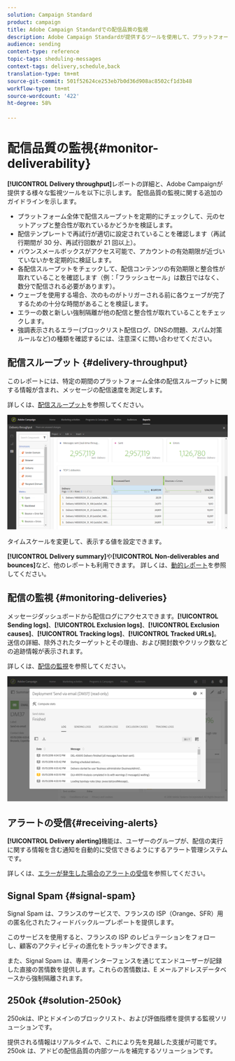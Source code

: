```yaml
---
solution: Campaign Standard
product: campaign
title: Adobe Campaign Standardでの配信品質の監視
description: Adobe Campaign Standardが提供するツールを使用して、プラットフォームの配信品質を監視します。
audience: sending
content-type: reference
topic-tags: sheduling-messages
context-tags: delivery,schedule,back
translation-type: tm+mt
source-git-commit: 501f52624ce253eb7b0d36d908ac8502cf1d3b48
workflow-type: tm+mt
source-wordcount: '422'
ht-degree: 58%

---
```



# 配信品質の監視{#monitor-deliverability}

**[!UICONTROL Delivery throughput]**&#x200B;レポートの詳細と、Adobe Campaignが提供する様々な監視ツールを以下に示します。 配信品質の監視に関する追加のガイドラインを示します。
* プラットフォーム全体で配信スループットを定期的にチェックして、元のセットアップと整合性が取れているかどうかを検証します。
* 配信テンプレートで再試行が適切に設定されていることを確認します（再試行期間が 30 分、再試行回数が 21 回以上）。
* バウンスメールボックスがアクセス可能で、アカウントの有効期限が近づいていないかを定期的に検証します。
* 各配信スループットをチェックして、配信コンテンツの有効期限と整合性が取れていることを確認します（例：「フラッシュセール」は数日ではなく、数分で配信される必要があります）。
* ウェーブを使用する場合、次のものがトリガーされる前に各ウェーブが完了するための十分な時間があることを検証します。
* エラーの数と新しい強制隔離が他の配信と整合性が取れていることをチェックします。
* 強調表示されるエラー(ブロックリスト配信ログ、DNSの問題、スパム対策ルールなど)の種類を確認するには、注意深くに問い合わせてください。

## 配信スループット {#delivery-throughput}

このレポートには、特定の期間のプラットフォーム全体の配信スループットに関する情報が含まれ、メッセージの配信速度を測定します。

詳しくは、[配信スループット](../../reporting/using/delivery-throughput.md)を参照してください。

![](assets/delivery_reports_1.png)

タイムスケールを変更して、表示する値を設定できます。

**[!UICONTROL Delivery summary]**&#x200B;や&#x200B;**[!UICONTROL Non-deliverables and bounces]**&#x200B;など、他のレポートも利用できます。 詳しくは、[動的レポート](../../reporting/using/about-dynamic-reports.md)を参照してください。

## 配信の監視 {#monitoring-deliveries}

メッセージダッシュボードから配信ログにアクセスできます。**[!UICONTROL Sending logs]**、**[!UICONTROL Exclusion logs]**、**[!UICONTROL Exclusion causes]**、**[!UICONTROL Tracking logs]**、**[!UICONTROL Tracked URLs]**。 送信の詳細、除外されたターゲットとその理由、および開封数やクリック数などの追跡情報が表示されます。

詳しくは、[配信の監視](../../sending/using/monitoring-a-delivery.md)を参照してください。

![](assets/sending_delivery1.png)

## アラートの受信{#receiving-alerts}

**[!UICONTROL Delivery alerting]**&#x200B;機能は、ユーザーのグループが、配信の実行に関する情報を含む通知を自動的に受信できるようにするアラート管理システムです。

詳しくは、[エラーが発生した場合のアラートの受信](../../sending/using/receiving-alerts-when-failures-happen.md)を参照してください。

## Signal Spam {#signal-spam}

Signal Spam は、フランスのサービスで、フランスの ISP（Orange、SFR）用の匿名化されたフィードバックループレポートを提供します。

このサービスを使用すると、フランスの ISP のレピュテーションをフォローし、顧客のアクティビティの進化をトラッキングできます。

また、Signal Spam は、専用インターフェンスを通じてエンドユーザーが記録した直接の苦情数を提供します。これらの苦情数は、E メールアドレスデータベースから強制隔離されます。

## 250ok {#solution-250ok}

250okは、IPとドメインのブロックリスト、および評価指標を提供する監視ソリューションです。

提供される情報はリアルタイムで、これにより先を見越した支援が可能です。250ok は、アドビの配信品質の内部ツールを補完するソリューションです。
